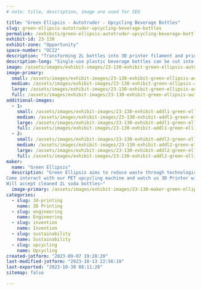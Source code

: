 ```yaml
---
# note: title, description, image are used for SEO

title: "Green Ellipsis - Autotruder - Upcycling Beverage Bottles"
slug: green-ellipsis-autotruder-upcycling-beverage-bottles
permalink: /exhibits/green-ellipsis-autotruder-upcycling-beverage-bottles/
exhibit-id: 23-130
exhibit-zone: "Opportunity"
space-number: "OC22"
description: "Transforming 2L bottles into 3D printer filament and printing anything you can think of!"
description-long: "Single-use plastic beverage bottles can be cut into long strips to be pulled through a heated die the same diameter of 3D printer filament. This not only recycles the bottle, but up-cycles it. We will exhibit the current state of the art, which is mostly a manual process whose resulting filament isn’t economically competitive. We envision an automated pultrusion process that accepts unwashed 2-liter bottles and produces quality filament with zero waste products. This is a multi-stage process, including bottle washing, bottle preparation, bottle cutting, strip pultrusion, filament winding, filament splicing, filament packaging and byproduct processing. Every stage is a candidate for automation."
image: /assets/images/exhibit-images/23-130-exhibit-green-ellipsis-autotruder-upcycling-beverage-bottles-image-50439681-large.JPG
image-primary: 
  small: /assets/images/exhibit-images/23-130-exhibit-green-ellipsis-autotruder-upcycling-beverage-bottles-image-50439681-small.JPG
  medium: /assets/images/exhibit-images/23-130-exhibit-green-ellipsis-autotruder-upcycling-beverage-bottles-image-50439681-medium.JPG
  large: /assets/images/exhibit-images/23-130-exhibit-green-ellipsis-autotruder-upcycling-beverage-bottles-image-50439681-large.JPG
  full: /assets/images/exhibit-images/23-130-exhibit-green-ellipsis-autotruder-upcycling-beverage-bottles-image-50439681-full.JPG
additional-images: 
  - 1:
    small: /assets/images/exhibit-images/23-130-exhibit-addl1-green-ellipsis-autotruder-upcycling-beverage-bottles-image-6483441-2-small.JPG
    medium: /assets/images/exhibit-images/23-130-exhibit-addl1-green-ellipsis-autotruder-upcycling-beverage-bottles-image-6483441-2-medium.JPG
    large: /assets/images/exhibit-images/23-130-exhibit-addl1-green-ellipsis-autotruder-upcycling-beverage-bottles-image-6483441-2-large.JPG
    full: /assets/images/exhibit-images/23-130-exhibit-addl1-green-ellipsis-autotruder-upcycling-beverage-bottles-image-6483441-2-full.JPG
  - 2:
    small: /assets/images/exhibit-images/23-130-exhibit-addl2-green-ellipsis-autotruder-upcycling-beverage-bottles-image-6483441-small.JPG
    medium: /assets/images/exhibit-images/23-130-exhibit-addl2-green-ellipsis-autotruder-upcycling-beverage-bottles-image-6483441-medium.JPG
    large: /assets/images/exhibit-images/23-130-exhibit-addl2-green-ellipsis-autotruder-upcycling-beverage-bottles-image-6483441-large.JPG
    full: /assets/images/exhibit-images/23-130-exhibit-addl2-green-ellipsis-autotruder-upcycling-beverage-bottles-image-6483441-full.JPG
maker: 
  name: "Green Ellipsis"
  description: "Green Ellipsis aims to reduce waste through technological innovation.
Come interact with our PET upcycling machine and watch us 3D Printer with your waste!
Will accept cleaned 2L soda bottles~"
  image-primary: /assets/images/exhibit-images/23-130-maker-green-ellipsis-autotruder-upcycling-beverage-bottles-logo-autotrude-medium.png
categories: 
  - slug: 3d-printing
    name: 3D Printing
  - slug: engineering
    name: Engineering
  - slug: invention
    name: Invention
  - slug: sustainability
    name: Sustainability
  - slug: upcycling
    name: Upcycling
created-jotform: "2023-09-07 19:28:20"
last-modified-jotform: "2023-10-13 22:56:18"
last-exported: "2023-10-30 08:11:28"
sitemap: false

---
```


